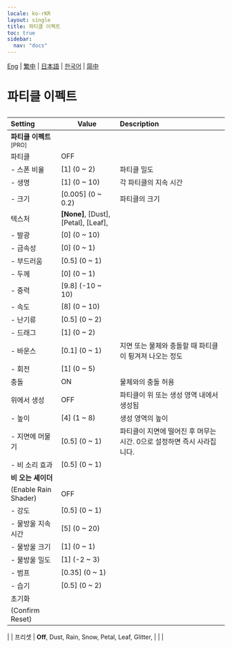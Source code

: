 ```yaml
---
locale: ko-rKR
layout: single
title: 파티클 이펙트
toc: true
sidebar:
  nav: "docs"
---
```

[Eng](/dancexr/menu/2025.4/scene/particles) | [繁中](/tw/dancexr/menu/2025.4/scene/particles) | [日本語](/jp/dancexr/menu/2025.4/scene/particles) | [한국어](/kr/dancexr/menu/2025.4/scene/particles) | [简中](/zh/dancexr/menu/2025.4/scene/particles)

# 파티클 이펙트

## 

| Setting | Value | Description |
| :--- | --- | :--- |
|**파티클 이펙트**<sup>[PRO]</sup> | | 
| 파티클 | OFF | 
|- 스폰 비율| [1] (0 ~ 2) | 파티클 밀도
|- 생명| [1] (0 ~ 10) | 각 파티클의 지속 시간
|- 크기| [0.005] (0 ~ 0.2) | 파티클의 크기
| 텍스처 |  **[None]**,  [Dust],  [Petal],  [Leaf],  |  |
|- 발광| [0] (0 ~ 10) | 
|- 금속성| [0] (0 ~ 1) | 
|- 부드러움| [0.5] (0 ~ 1) | 
|- 두께| [0] (0 ~ 1) | 
|- 중력| [9.8] (-10 ~ 10) | 
|- 속도| [8] (0 ~ 10) | 
|- 난기류| [0.5] (0 ~ 2) | 
|- 드래그| [1] (0 ~ 2) | 
|- 바운스| [0.1] (0 ~ 1) | 지면 또는 물체와 충돌할 때 파티클이 튕겨져 나오는 정도
|- 회전| [1] (0 ~ 5) | 
| 충돌 | ON | 물체와의 충돌 허용
| 위에서 생성 | OFF | 파티클이 위 또는 생성 영역 내에서 생성됨
|- 높이| [4] (1 ~ 8) | 생성 영역의 높이
|- 지면에 머물기| [0.5] (0 ~ 1) | 파티클이 지면에 떨어진 후 머무는 시간. 0으로 설정하면 즉시 사라집니다.
|- 비 소리 효과| [0.5] (0 ~ 1) | 
|**비 오는 셰이더** | | 
| (Enable Rain Shader) | OFF | 
|- 강도| [0.5] (0 ~ 1) | 
|- 물방울 지속 시간| [5] (0 ~ 20) | 
|- 물방울 크기| [1] (0 ~ 1) | 
|- 물방울 밀도| [1] (-2 ~ 3) | 
|- 범프| [0.35] (0 ~ 1) | 
|- 습기| [0.5] (0 ~ 2) | 
| 초기화 || 
| (Confirm Reset) || 
|
| 프리셋 |  **Off**,  Dust,  Rain,  Snow,  Petal,  Leaf,  Glitter,  |  |
|
